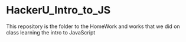 # HackerU_Intro_to_JS
This repository is the folder to the HomeWork and works that we did on class learning the intro to JavaScript
